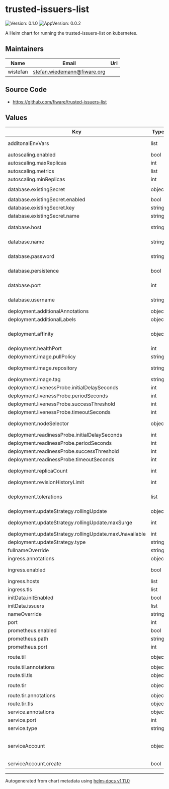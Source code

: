 # trusted-issuers-list

![Version: 0.1.0](https://img.shields.io/badge/Version-0.1.0-informational?style=flat-square) ![AppVersion: 0.0.2](https://img.shields.io/badge/AppVersion-0.0.2-informational?style=flat-square)

A Helm chart for running the trusted-issuers-list on kubernetes.

## Maintainers

| Name | Email | Url |
| ---- | ------ | --- |
| wistefan | <stefan.wiedemann@fiware.org> |  |

## Source Code

* <https://github.com/fiware/trusted-issuers-list>

## Values

| Key | Type | Default | Description |
|-----|------|---------|-------------|
| additonalEnvVars | list | `[]` | a list of additional env vars to be set, check the til docu for all available options |
| autoscaling.enabled | bool | `false` |  |
| autoscaling.maxReplicas | int | `10` | maximum number of running pods |
| autoscaling.metrics | list | `[]` | metrics to react on |
| autoscaling.minReplicas | int | `1` | minimum number of running pods |
| database.existingSecret | object | `{"enabled":false,"key":"password","name":"the-secret"}` | existing secret to retrieve the db password |
| database.existingSecret.enabled | bool | `false` | should an existing secret be used |
| database.existingSecret.key | string | `"password"` | key to retrieve the password from |
| database.existingSecret.name | string | `"the-secret"` | name of the secret |
| database.host | string | `"mysql"` | host of the database to be connected - will be ignored if persistence is disabled |
| database.name | string | `"til-db"` | name of the database-schema to be accessed - will be ignored if persistence is disabled |
| database.password | string | `"password"` | passowrd to connect the db - ignored if existing secret is configured |
| database.persistence | bool | `false` | should the database support persistence? If disabled, a H2-InMemory-Database will be used.  |
| database.port | int | `3306` | port of the database to be connected - will be ignored if persistence is disabled |
| database.username | string | `"user"` | username to conncet the db - ignored if existing secret is configured |
| deployment.additionalAnnotations | object | `{}` | additional annotations for the deployment, if required |
| deployment.additionalLabels | object | `{}` | additional labels for the deployment, if required |
| deployment.affinity | object | `{}` | affinity template ref: https://kubernetes.io/docs/concepts/configuration/assign-pod-node/#affinity-and-anti-affinity |
| deployment.healthPort | int | `9090` | port to request health information at |
| deployment.image.pullPolicy | string | `"IfNotPresent"` | specification of the image pull policy |
| deployment.image.repository | string | `"quay.io/fiware/trusted-issuers-list"` | til image name ref: https://quay.io/repository/fiware/trusted-issuers-list |
| deployment.image.tag | string | `"0.0.2"` | tag of the image to be used |
| deployment.livenessProbe.initialDelaySeconds | int | `30` |  |
| deployment.livenessProbe.periodSeconds | int | `10` |  |
| deployment.livenessProbe.successThreshold | int | `1` |  |
| deployment.livenessProbe.timeoutSeconds | int | `30` |  |
| deployment.nodeSelector | object | `{}` | selector template ref: https://kubernetes.io/docs/user-guide/node-selection/ |
| deployment.readinessProbe.initialDelaySeconds | int | `31` |  |
| deployment.readinessProbe.periodSeconds | int | `10` |  |
| deployment.readinessProbe.successThreshold | int | `1` |  |
| deployment.readinessProbe.timeoutSeconds | int | `30` |  |
| deployment.replicaCount | int | `1` | initial number of target replications, can be different if autoscaling is enabled |
| deployment.revisionHistoryLimit | int | `3` | number of old replicas to be retained |
| deployment.tolerations | list | `[]` | tolerations template ref: ref: https://kubernetes.io/docs/concepts/configuration/taint-and-toleration/ |
| deployment.updateStrategy.rollingUpdate | object | `{"maxSurge":1,"maxUnavailable":0}` | new pods will be added gradually |
| deployment.updateStrategy.rollingUpdate.maxSurge | int | `1` | number of pods that can be created above the desired amount while updating |
| deployment.updateStrategy.rollingUpdate.maxUnavailable | int | `0` | number of pods that can be unavailable while updating |
| deployment.updateStrategy.type | string | `"RollingUpdate"` | type of the update |
| fullnameOverride | string | `""` | option to override the fullname config in the _helpers.tpl |
| ingress.annotations | object | `{}` | annotations to be added to the ingress |
| ingress.enabled | bool | `false` | should there be an ingress to connect til with the public internet |
| ingress.hosts | list | `[]` | all hosts to be provided |
| ingress.tls | list | `[]` | configure the ingress' tls |
| initData.initEnabled | bool | `false` | should the creation of initial entries be enabled |
| initData.issuers | list | `[]` | Array of trusted issuers to be created |
| nameOverride | string | `""` | option to override the name config in the _helpers.tpl |
| port | int | `8080` | port that the til container uses |
| prometheus.enabled | bool | `true` | should prometheus scrape be enabled |
| prometheus.path | string | `"/prometheus"` | path for prometheus scrape |
| prometheus.port | int | `9090` | port prometheus scrape is available at |
| route.til | object | `{"annotations":{},"certificate":{},"enabled":false,"tls":{}}` | route config for the trusted issuers list endpoint |
| route.til.annotations | object | `{}` | annotations to be added to the route |
| route.til.tls | object | `{}` | tls configuration for the route |
| route.tir | object | `{"annotations":{},"certificate":{},"enabled":false,"tls":{}}` | route config for the trusted issuers registry endpoint |
| route.tir.annotations | object | `{}` | annotations to be added to the route |
| route.tir.tls | object | `{}` | tls configuration for the route |
| service.annotations | object | `{}` | additional annotations, if required |
| service.port | int | `8080` | port to be used by the service |
| service.type | string | `"ClusterIP"` | service type |
| serviceAccount | object | `{"create":false}` | if a til specific service account should be used, it can be configured here ref: https://kubernetes.io/docs/tasks/configure-pod-container/configure-service-account/ |
| serviceAccount.create | bool | `false` | specifies if the account should be created |

----------------------------------------------
Autogenerated from chart metadata using [helm-docs v1.11.0](https://github.com/norwoodj/helm-docs/releases/v1.11.0)
